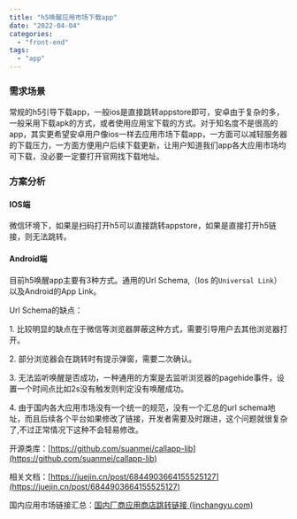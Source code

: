 ```yaml
---
title: "h5唤醒应用市场下载app"
date: "2022-04-04"
categories: 
  - "front-end"
tags: 
  - "app"
---
```


### 需求场景

常规的h5引导下载app，一般ios是直接跳转appstore即可，安卓由于复杂的多，一般采用下载apk的方式，或者使用应用宝下载的方式。对于知名度不是很高的app，其实更希望安卓用户像ios一样去应用市场下载app，一方面可以减轻服务器的下载压力，一方面方便用户后续下载更新，让用户知道我们app各大应用市场均可下载，没必要一定要打开官网找下载地址。

### 方案分析

#### IOS端

微信环境下，如果是扫码打开h5可以直接跳转appstore，如果是直接打开h5链接，则无法跳转。

#### Android端

目前h5唤醒app主要有3种方式。通用的Url Schema,（Ios 的`Universal Link`）以及Android的App Link。

Url Schema的缺点：

1\. 比较明显的缺点在于微信等浏览器屏蔽这种方式，需要引导用户去其他浏览器打开。

2\. 部分浏览器会在跳转时有提示弹窗，需要二次确认。

3\. 无法监听唤醒是否成功，一种通用的方案是去监听浏览器的pagehide事件，设置一个时间点比如2s没有触发则判定没有唤醒成功。

4\. 由于国内各大应用市场没有一个统一的规范，没有一个汇总的url schema地址，而且后续各个平台如果修改了链接，开发者需要及时跟进，这个问题就很复杂了,不过正常情况下这种不会轻易修改。

开源类库：[https://github.com/suanmei/callapp-lib](https://github.com/suanmei/callapp-lib)

相关文档：[https://juejin.cn/post/6844903664155525127](https://juejin.cn/post/6844903664155525127)

国内应用市场链接汇总：[国内厂商应用商店跳转链接 (linchangyu.com)](https://www.linchangyu.com/web/2021/10/21/Chinese_Android_Market_Schema.html)
